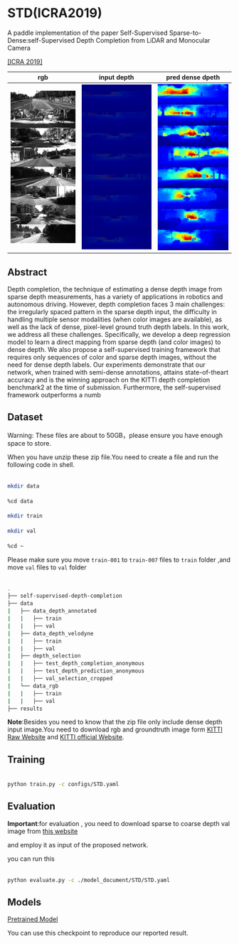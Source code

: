 # STD(ICRA2019)

A paddle implementation of the paper Self-Supervised Sparse-to-Dense:self-Supervised Depth Completion from LiDAR and Monocular Camera

[\[ICRA 2019\]]([https://openaccess.thecvf.com/content/CVPR2021/html/Shen_CFNet_Cascade_and_Fused_Cost_Volume_for_Robust_Stereo_Matching_CVPR_2021_paper.html](https://arxiv.org/pdf/1807.00275.pdf))


| rgb            | input depth            | pred dense dpeth        | 
|----------------|------------------------|-------------------------|
| ![](./stdg.png) | ![](./stdd.png) | ![](./stdds.png) |






</font>



## Abstract

Depth completion, the technique of estimating a dense depth image from sparse depth measurements, has a variety of applications in robotics and autonomous driving. However, depth completion faces 3 main challenges: the irregularly spaced pattern in the sparse depth input, the difficulty in handling multiple sensor modalities (when color images are available), as well as the lack of dense, pixel-level ground truth depth labels.  In this work, we address all these challenges. Specifically, we develop a deep regression model to learn a direct mapping from sparse depth (and color images) to dense depth. We also propose a self-supervised training framework that requires only sequences of color and sparse depth images,
without the need for dense depth labels. Our experiments demonstrate that our network, when trained with semi-dense annotations, attains state-of-theart accuracy and is the winning approach on the KITTI depth completion benchmark2 at the time of submission. Furthermore, the self-supervised framework outperforms a numb





## Dataset

Warning: These files are about to 50GB，please ensure you have enough  space to store.

When you have unzip these zip file.You need to create a file and run the following code in shell.



```bash

mkdir data

%cd data

mkdir train

mkdir val

%cd ~

```

Please make sure you move `train-001` to `train-007` files to `train` folder ,and move `val` files to `val` folder



```bash

.
├── self-supervised-depth-completion
├── data
|   ├── data_depth_annotated
|   |   ├── train
|   |   ├── val
|   ├── data_depth_velodyne
|   |   ├── train
|   |   ├── val
|   ├── depth_selection
|   |   ├── test_depth_completion_anonymous
|   |   ├── test_depth_prediction_anonymous
|   |   ├── val_selection_cropped
|   └── data_rgb
|   |   ├── train
|   |   ├── val
├── results
```



**Note**:Besides you need to know that the zip file only include dense depth input image.You need to download rgb and groundtruth image form [KITTI Raw Website](http://www.cvlibs.net/datasets/kitti/raw_data.php) and [KITTI official Website](http://www.cvlibs.net/datasets/kitti/eval_depth.php?benchmark=depth_completion).



## Training

```bash

python train.py -c configs/STD.yaml

```



## Evaluation



**Important**:for evaluation , you need to download sparse to coarse depth val image  from [this website](https://aistudio.baidu.com/aistudio/datasetdetail/175535/0)

and employ it as input of the proposed network.



[comment]: <> (We use the result of )



[comment]: <> (.you need it to replace sparse depth input image.Besides,you aslo need to download weight from [this]&#40;https://aistudio.baidu.com/aistudio/datasetdetail/176607&#41;)



you can run this 

```bash

python evaluate.py -c ./model_document/STD/STD.yaml

```





## Models



[Pretrained Model](https://aistudio.baidu.com/aistudio/datasetdetail/202399)

You can use this checkpoint to reproduce our reported result.





